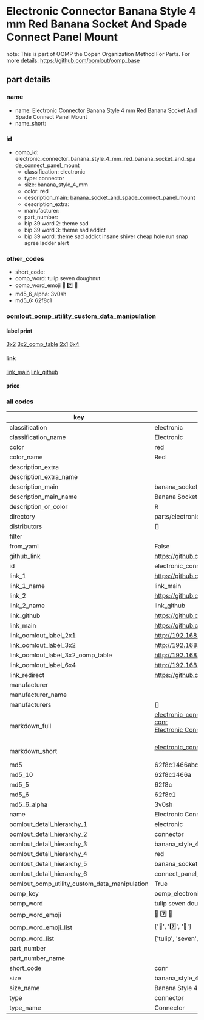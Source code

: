 # Electronic Connector Banana Style 4 mm Red Banana Socket And Spade Connect Panel Mount  

note: This is part of OOMP the Oopen Organization Method For Parts. For more details: https://github.com/oomlout/oomp_base

##  part details
  







### name
* name: Electronic Connector Banana Style 4 mm Red Banana Socket And Spade Connect Panel Mount
* name_short: 
### id
* oomp_id: electronic_connector_banana_style_4_mm_red_banana_socket_and_spade_connect_panel_mount
  * classification: electronic
  * type: connector
  * size: banana_style_4_mm
  * color: red
  * description_main: banana_socket_and_spade_connect_panel_mount
  * description_extra: 
  * manufacturer: 
  * part_number: 
  * bip 39 word 2: theme sad
  * bip 39 word 3: theme sad addict
  * bip 39 word: theme sad addict insane shiver cheap hole run snap agree ladder alert

### other_codes
* short_code: 
* oomp_word: tulip seven doughnut
* oomp_word_emoji :tulip: :seven: :doughnut:
* md5_6_alpha: 3v0sh
* md5_6: 62f8c1






### oomlout_oomp_utility_custom_data_manipulation
#### label print
[3x2](http://192.168.1.245:1112/?label=oomp%203v0sh)
[3x2_oomp_table](http://192.168.1.108:1112/?label=oomp%203v0sh)
[2x1](http://192.168.1.242:1112/?label=oomp%203v0sh)
[6x4](http://192.168.1.55:1112/?label=oomp%203v0sh)    

#### link

[link_main](https://github.com/oomlout/oomlout_oomp_version_1_messy/tree/main/parts/electronic_connector_banana_style_4_mm_red_banana_socket_and_spade_connect_panel_mount) [link_github](https://github.com/oomlout/oomlout_oomp_version_1_messy/tree/main/parts/electronic_connector_banana_style_4_mm_red_banana_socket_and_spade_connect_panel_mount)                             

#### price







### all codes 
| key | value |  
| --- | --- |  
| classification | electronic |  
| classification_name | Electronic |  
| color | red |  
| color_name | Red |  
| description_extra |  |  
| description_extra_name |  |  
| description_main | banana_socket_and_spade_connect_panel_mount |  
| description_main_name | Banana Socket And Spade Connect Panel Mount |  
| description_or_color | R  |  
| directory | parts/electronic_connector_banana_style_4_mm_red_banana_socket_and_spade_connect_panel_mount |  
| distributors | [] |  
| filter |  |  
| from_yaml | False |  
| github_link | https://github.com/oomlout/oomlout_oomp_part_src/tree/main/parts/electronic_connector_banana_style_4_mm_red_banana_socket_and_spade_connect_panel_mount |  
| id | electronic_connector_banana_style_4_mm_red_banana_socket_and_spade_connect_panel_mount |  
| link_1 | https://github.com/oomlout/oomlout_oomp_version_1_messy/tree/main/parts/electronic_connector_banana_style_4_mm_red_banana_socket_and_spade_connect_panel_mount |  
| link_1_name | link_main |  
| link_2 | https://github.com/oomlout/oomlout_oomp_version_1_messy/tree/main/parts/electronic_connector_banana_style_4_mm_red_banana_socket_and_spade_connect_panel_mount |  
| link_2_name | link_github |  
| link_github | https://github.com/oomlout/oomlout_oomp_version_1_messy/tree/main/parts/electronic_connector_banana_style_4_mm_red_banana_socket_and_spade_connect_panel_mount |  
| link_main | https://github.com/oomlout/oomlout_oomp_version_1_messy/tree/main/parts/electronic_connector_banana_style_4_mm_red_banana_socket_and_spade_connect_panel_mount |  
| link_oomlout_label_2x1 | http://192.168.1.242:1112/?label=oomp%203v0sh |  
| link_oomlout_label_3x2 | http://192.168.1.245:1112/?label=oomp%203v0sh |  
| link_oomlout_label_3x2_oomp_table | http://192.168.1.108:1112/?label=oomp%203v0sh |  
| link_oomlout_label_6x4 | http://192.168.1.55:1112/?label=oomp%203v0sh |  
| link_redirect | https://github.com/oomlout/oomlout_oomp_version_1_messy/tree/main/parts/electronic_connector_banana_style_4_mm_red_banana_socket_and_spade_connect_panel_mount |  
| manufacturer |  |  
| manufacturer_name |  |  
| manufacturers | [] |  
| markdown_full | [electronic_connector_banana_style_4_mm_red_banana_socket_and_spade_connect_panel_mount](none)<br>[conr](none)<br>[Electronic Connector Banana Style 4 Mm Red Banana Socket And Spade Connect Panel Mount](none)<br><br> |  
| markdown_short | [electronic_connector_banana_style_4_mm_red_banana_socket_and_spade_connect_panel_mount](none)<br><br> |  
| md5 | 62f8c1466abd4d949be3174e06af6f00 |  
| md5_10 | 62f8c1466a |  
| md5_5 | 62f8c |  
| md5_6 | 62f8c1 |  
| md5_6_alpha | 3v0sh |  
| name | Electronic Connector Banana Style 4 mm Red Banana Socket And Spade Connect Panel Mount |  
| oomlout_detail_hierarchy_1 | electronic |  
| oomlout_detail_hierarchy_2 | connector |  
| oomlout_detail_hierarchy_3 | banana_style_4_mm |  
| oomlout_detail_hierarchy_4 | red |  
| oomlout_detail_hierarchy_5 | banana_socket_and_spade |  
| oomlout_detail_hierarchy_6 | connect_panel_mount |  
| oomlout_oomp_utility_custom_data_manipulation | True |  
| oomp_key | oomp_electronic_connector_banana_style_4_mm_red_banana_socket_and_spade_connect_panel_mount |  
| oomp_word | tulip seven doughnut |  
| oomp_word_emoji | :tulip: :seven: :doughnut: |  
| oomp_word_emoji_list | [':tulip:', ':seven:', ':doughnut:'] |  
| oomp_word_list | ['tulip', 'seven', 'doughnut'] |  
| part_number |  |  
| part_number_name |  |  
| short_code | conr |  
| size | banana_style_4_mm |  
| size_name | Banana Style 4 mm |  
| type | connector |  
| type_name | Connector |  
